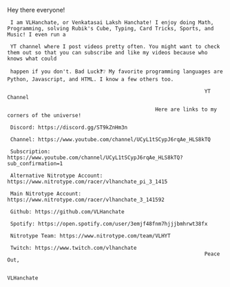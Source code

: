 Hey there everyone!

     I am VLHanchate, or Venkatasai Laksh Hanchate! I enjoy doing Math, Programming, solving Rubik's Cube, Typing, Card Tricks, Sports, and Music! I even run a
     
     YT channel where I post videos pretty often. You might want to check them out so that you can subscribe and like my videos because who knows what could
     
     happen if you don't. Bad Luck❓❔ My favorite programming languages are Python, Javascript, and HTML. I know a few others too.
     
                                                                    YT Channel
                                                                    
                                                    Here are links to my corners of the universe!
                                                                    
     Discord: https://discord.gg/ST9kZnHm3n

     Channel: https://www.youtube.com/channel/UCyL1tSCypJ6rqAe_HLS8kTQ

     Subscription: https://www.youtube.com/channel/UCyL1tSCypJ6rqAe_HLS8kTQ?sub_confirmation=1
     
     Alternative Nitrotype Account: https://www.nitrotype.com/racer/vlhanchate_pi_3_1415
     
     Main Nitrotype Account: https://www.nitrotype.com/racer/vlhanchate_3_141592
     
     Github: https://github.com/VLHanchate
     
     Spotify: https://open.spotify.com/user/3emjf48fnm7hjjjbmhrwt38fx
     
     Nitrotype Team: https://www.nitrotype.com/team/VLHYT
     
     Twitch: https://www.twitch.com/vlhanchate
                                                                    Peace Out,
                                                                    
                                                                    VLHanchate
